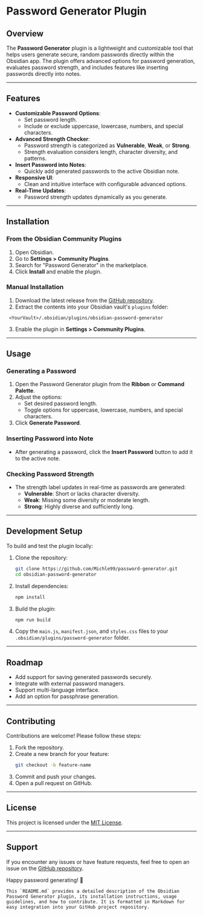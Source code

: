 
# Password Generator Plugin

## Overview
The **Password Generator** plugin is a lightweight and customizable tool that helps users generate secure, random passwords directly within the Obsidian app. The plugin offers advanced options for password generation, evaluates password strength, and includes features like inserting passwords directly into notes.

---

## Features
- **Customizable Password Options**:
  - Set password length.
  - Include or exclude uppercase, lowercase, numbers, and special characters.
- **Advanced Strength Checker**:
  - Password strength is categorized as **Vulnerable**, **Weak**, or **Strong**.
  - Strength evaluation considers length, character diversity, and patterns.
- **Insert Password into Notes**:
  - Quickly add generated passwords to the active Obsidian note.
- **Responsive UI**:
  - Clean and intuitive interface with configurable advanced options.
- **Real-Time Updates**:
  - Password strength updates dynamically as you generate.

---

## Installation

### From the Obsidian Community Plugins
1. Open Obsidian.
2. Go to **Settings > Community Plugins**.
3. Search for "Password Generator" in the marketplace.
4. Click **Install** and enable the plugin.

### Manual Installation
1. Download the latest release from the [GitHub repository](https://github.com/Michle99/password-generator).
2. Extract the contents into your Obsidian vault's `plugins` folder:
``` 
 <YourVault>/.obsidian/plugins/obsidian-password-generator
```
3. Enable the plugin in **Settings > Community Plugins**.

---

## Usage

### Generating a Password
1. Open the Password Generator plugin from the **Ribbon** or **Command Palette**.
2. Adjust the options:
   - Set desired password length.
   - Toggle options for uppercase, lowercase, numbers, and special characters.
3. Click **Generate Password**.

### Inserting Password into Note
- After generating a password, click the **Insert Password** button to add it to the active note.

### Checking Password Strength
- The strength label updates in real-time as passwords are generated:
  - **Vulnerable**: Short or lacks character diversity.
  - **Weak**: Missing some diversity or moderate length.
  - **Strong**: Highly diverse and sufficiently long.

---

## Development Setup

To build and test the plugin locally:
1. Clone the repository:
   ```bash
   git clone https://github.com/Michle99/password-generator.git
   cd obsidian-password-generator
   ```
2. Install dependencies:
   ```bash
   npm install
   ```
3. Build the plugin:
   ```bash
   npm run build
   ```
4. Copy the `main.js`, `manifest.json`, and `styles.css` files to your `.obsidian/plugins/password-generator` folder.

---

## Roadmap
- Add support for saving generated passwords securely.
- Integrate with external password managers.
- Support multi-language interface.
- Add an option for passphrase generation.

---

## Contributing
Contributions are welcome! Please follow these steps:
1. Fork the repository.
2. Create a new branch for your feature:
   ```bash
   git checkout -b feature-name
   ```
3. Commit and push your changes.
4. Open a pull request on GitHub.

---

## License
This project is licensed under the [MIT License](https://opensource.org/licenses/MIT).

---

## Support
If you encounter any issues or have feature requests, feel free to open an issue on the [GitHub repository](https://github.com/Michle99/password-generator). 

Happy password generating! 🎉

```
This `README.md` provides a detailed description of the Obsidian Password Generator plugin, its installation instructions, usage guidelines, and how to contribute. It is formatted in Markdown for easy integration into your GitHub project repository.
```